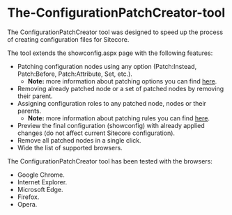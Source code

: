 # The-ConfigurationPatchCreator-tool
The ConfigurationPatchCreator tool was designed to speed up the process of creating configuration files for Sitecore.


The tool extends the showconfig.aspx page with the following features:

* Patching configuration nodes using any option (Patch:Instead, Patch:Before, Patch:Attribute, Set, etc.).
    * **Note:** more information about patching options you can find [here](https://doc.sitecore.com/developers/90/platform-administration-and-architecture/en/configuration-patch-file-examples.html).
* Removing already patched node or a set of patched nodes by removing their parent.
* Assigning configuration roles to any patched node, nodes or their parents.
    * **Note:** more information about patching rules you can find [here](https://doc.sitecore.com/developers/91/platform-administration-and-architecture/en/rule-based-configuration.html).
* Preview the final configuration (showconfig) with already applied changes (do not affect current Sitecore configuration).
* Remove all patched nodes in a single click.
* Wide the list of supported browsers. 
 
The ConfigurationPatchCreator tool has been tested with the browsers:

* Google Chrome.
* Internet Explorer.
* Microsoft Edge.
* Firefox.
* Opera.
